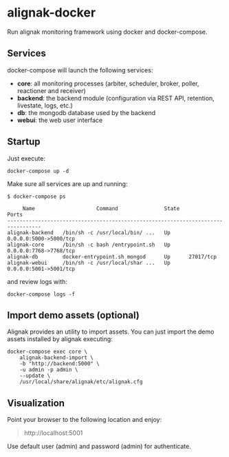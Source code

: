 # alignak-docker

Run alignak monitoring framework using docker and docker-compose.

## Services

docker-compose will launch the following services:

* **core**: all monitoring processes (arbiter, scheduler, broker, poller, reactioner and receiver)
* **backend**: the backend module (configuration via REST API, retention, livestate, logs, etc.)
* **db**: the mongodb database used by the backend
* **webui**: the web user interface

## Startup

Just execute:

```
docker-compose up -d
```

Make sure all services are up and running:

```
$ docker-compose ps

     Name                    Command               State           Ports
---------------------------------------------------------------------------------
alignak-backend   /bin/sh -c /usr/local/bin/ ...   Up      0.0.0.0:5000->5000/tcp
alignak-core      /bin/sh -c bash /entrypoint.sh   Up      0.0.0.0:7768->7768/tcp
alignak-db        docker-entrypoint.sh mongod      Up      27017/tcp
alignak-webui     /bin/sh -c /usr/local/shar ...   Up      0.0.0.0:5001->5001/tcp
```

and review logs with:

```
docker-compose logs -f
```

## Import demo assets (optional)

Alignak provides an utility to import assets. You can just import the
demo assets installed by alignak executing:

```shell
docker-compose exec core \
    alignak-backend-import \
    -b "http://backend:5000" \
    -u admin -p admin \
    --update \
    /usr/local/share/alignak/etc/alignak.cfg
```

## Visualization

Point your browser to the following location and enjoy:

> http://localhost:5001

Use default user (admin) and password (admin) for authenticate.
